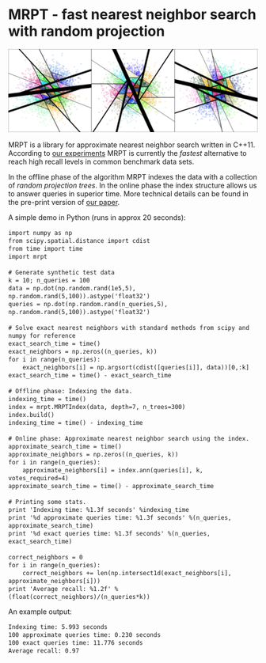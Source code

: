 # MRPT - fast nearest neighbor search with random projection
![NN search in 3 RP-trees](mrpt-image.png)


MRPT is a library for approximate nearest neighbor search written in C++11. According to [our experiments](https://github.com/ejaasaari/mrpt-comparison/) MRPT is currently the *fastest* alternative to reach high recall levels in common benchmark data sets.

In the offline phase of the algorithm MRPT indexes the data with a collection of *random projection trees*. In the online phase the index structure allows us to answer queries in superior time. More technical details can be found in the pre-print version of [our paper](https://arxiv.org/pdf/1509.06957.pdf).

A simple demo in Python (runs in approx 20 seconds): 
~~~~
import numpy as np
from scipy.spatial.distance import cdist
from time import time
import mrpt

# Generate synthetic test data
k = 10; n_queries = 100
data = np.dot(np.random.rand(1e5,5), np.random.rand(5,100)).astype('float32')
queries = np.dot(np.random.rand(n_queries,5), np.random.rand(5,100)).astype('float32')

# Solve exact nearest neighbors with standard methods from scipy and numpy for reference
exact_search_time = time()
exact_neighbors = np.zeros((n_queries, k))
for i in range(n_queries):
    exact_neighbors[i] = np.argsort(cdist([queries[i]], data))[0,:k]
exact_search_time = time() - exact_search_time
    
# Offline phase: Indexing the data.
indexing_time = time()
index = mrpt.MRPTIndex(data, depth=7, n_trees=300)
index.build()
indexing_time = time() - indexing_time
    
# Online phase: Approximate nearest neighbor search using the index.
approximate_search_time = time()
approximate_neighbors = np.zeros((n_queries, k))
for i in range(n_queries):
    approximate_neighbors[i] = index.ann(queries[i], k, votes_required=4)
approximate_search_time = time() - approximate_search_time
        
# Printing some stats.
print 'Indexing time: %1.3f seconds' %indexing_time
print '%d approximate queries time: %1.3f seconds' %(n_queries, approximate_search_time)
print '%d exact queries time: %1.3f seconds' %(n_queries, exact_search_time)
        
correct_neighbors = 0
for i in range(n_queries):
    correct_neighbors += len(np.intersect1d(exact_neighbors[i], approximate_neighbors[i]))
print 'Average recall: %1.2f' %(float(correct_neighbors)/(n_queries*k))
~~~~
            
An example output:
~~~~
Indexing time: 5.993 seconds
100 approximate queries time: 0.230 seconds
100 exact queries time: 11.776 seconds
Average recall: 0.97
~~~~
